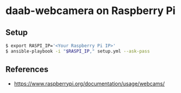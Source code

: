 # daab-webcamera on Raspberry Pi

## Setup

```sh
$ export RASPI_IP='<Your Raspberry Pi IP>'
$ ansible-playbook -i "$RASPI_IP," setup.yml --ask-pass
```

## References

- https://www.raspberrypi.org/documentation/usage/webcams/

